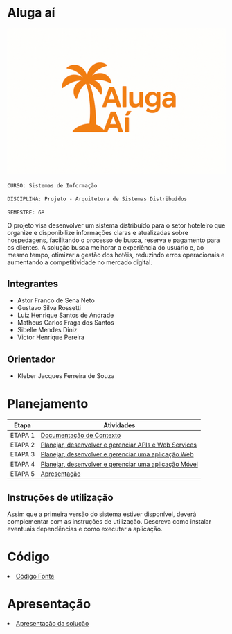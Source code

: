 # Aluga aí

![Logo](docs/img/logo.png)

`CURSO: Sistemas de Informação`

`DISCIPLINA: Projeto - Arquitetura de Sistemas Distribuídos`

`SEMESTRE: 6º`

O projeto visa desenvolver um sistema distribuído para o setor hoteleiro que organize e disponibilize informações claras e atualizadas sobre hospedagens, facilitando o processo de busca, reserva e pagamento para os clientes. A solução busca melhorar a experiência do usuário e, ao mesmo tempo, otimizar a gestão dos hotéis, reduzindo erros operacionais e aumentando a competitividade no mercado digital.

## Integrantes

* Astor Franco de Sena Neto
* Gustavo Silva Rossetti
* Luiz Henrique Santos de Andrade
* Matheus Carlos Fraga dos Santos
* Sibelle Mendes Diniz
* Victor Henrique Pereira

## Orientador

* Kleber Jacques Ferreira de Souza

# Planejamento

| Etapa         | Atividades |
|  :----:   | ----------- |
| ETAPA 1         |[Documentação de Contexto](docs/contexto.md) <br> |
| ETAPA 2         |[Planejar, desenvolver e gerenciar APIs e Web Services](docs/backend-apis.md) <br> |
| ETAPA 3         |[Planejar, desenvolver e gerenciar uma aplicação Web](docs/frontend-web.md) |
| ETAPA 4        |[Planejar, desenvolver e gerenciar uma aplicação Móvel](docs/frontend-mobile.md) <br>  |
| ETAPA 5         | [Apresentação](presentation/README.md) |
## Instruções de utilização

Assim que a primeira versão do sistema estiver disponível, deverá complementar com as instruções de utilização. Descreva como instalar eventuais dependências e como executar a aplicação.

# Código

<li><a href="src/README.md"> Código Fonte</a></li>

# Apresentação

<li><a href="presentation/README.md"> Apresentação da solução</a></li>
